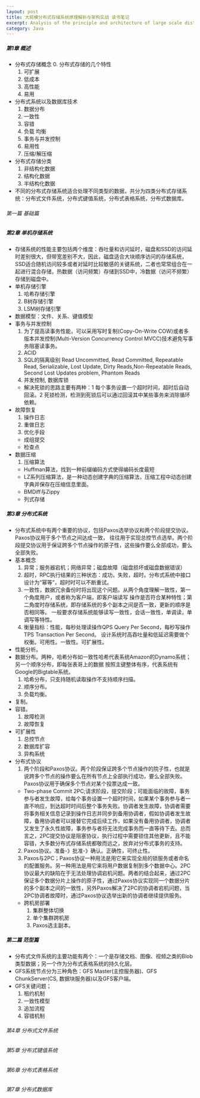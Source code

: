```yaml
---
layout: post
title: 大规模分布式存储系统原理解析与架构实战 读书笔记
excerpt: Analysis of the principle and architecture of large scale distributed storage system
category: Java
---
```


##### 第1章  概述

- 分布式存储概念
  0. 分布式存储的几个特性
  1. 可扩展
  2. 低成本
  3. 高性能
  4. 易用
- 分布式系统以及数据库技术
  1. 数据分布
  2. 一致性
  3. 容错
  4. 负载 均衡
  5. 事务与并发控制
  6. 易用性
  7. 压缩/解压缩
- 分布式存储分类
  1. 非结构化数据
  2. 结构化数据
  3. 半结构化数据
- 不同的分布式存储系统适合处理不同类型的数据，共分为四类分布式存储系统：分布式文件系统，分布式键值系统，分布式表格系统，分布式数据库。

###### 第一篇 基础篇

##### 第2章 单机存储系统

- 存储系统的性能主要包括两个维度：吞吐量和访问延时，磁盘和SSD的访问延时差别很大，但带宽差别不大，因此，磁盘适合大块顺序访问的存储系统，SSD适合随机访问较多或者对延时比较敏感的关键系统，二者也常常组合在一起进行混合存储，热数据（访问频繁）存储到SSD中，冷数据（访问不频繁）存储到磁盘中。
- 单机存储引擎
  1. 哈希存储引擎
  2. B树存储引擎
  3. LSM树存储引擎
- 数据模型：文件、关系、键值模型
- 事务与并发控制
  1. 为了提高读事务性能，可以采用写时复制(Copy-On-Write COW)或者多版本并发控制(Multi-Version Concurrency Control MVCC)技术避免写事务阻塞读事务。
  2. ACID
  3. SQL的隔离级别 Read Uncommitted, Read Committed, Repeatable Read, Serializable, Lost Update, Dirty Reads,Non-Repeatable Reads, Second Lost Updates problem, Phantom Reads
  4. 并发控制, 数据库锁
    - 解决死锁的思路主要有两种：1 每个事务设置一个超时时间，超时后自动回滚。2 死锁检测，检测到死锁后可以通过回滚其中某些事务来消除循环依赖。
- 故障恢复
  1. 操作日志
  2. 重做日志
  3. 优化手段
    - 成组提交
    - 检查点
- 数据压缩    
  1. 压缩算法
    - Huffman算法，找到一种前缀编码方式使得编码长度最短
    - LZ系列压缩算法，是一种动态创建字典的压缩算法，压缩工程中动态创建字典并保存在压缩信息里面。
    - BMDiff与Zippy
    - 列式存储

##### 第3章 分布式系统

- 分布式系统中有两个重要的协议，包括Paxos选举协议和两个阶段提交协议。Paxos协议用于多个节点之间达成一致，
  往往用于实现总控节点选举。两个阶段提交协议用于保证跨多个节点操作的原子性，这些操作要么全部成功，要么全部失败。
- 基本概念
  1. 异常；服务器宕机；网络异常；磁盘故障（磁盘损坏或磁盘数据错误）
  2. 超时，RPC执行结果的三种状态：成功，失败，超时。分布式系统中接口设计为“幂等”，超时时可以不断重试。
  3. 一致性，数据冗余备份时将出现这个问题。从两个角度理解一致性，第一个角度用户，或者称为客户端，即客户端读写
  操作是否符合某种特性；第二角度时存储系统，即存储系统的多个副本之间是否一致，更新的顺序是否相同等。
  一般要求存储系统能够读写一致性，会话一致性，单调读，单调写等特性。
  4. 衡量指标：性能，每秒处理读操作QPS Query Per Second，每秒写操作 TPS Transaction Per Second。
  设计系统时高吞吐量和低延迟需要做个权衡。可用性。一致性。可扩展性。
- 性能分析。
- 数据分布。两种，哈希分布如一致性哈希代表系统Amazon的Dynamo系统；另一个顺序分布，即每张表哥上的数据
  按照主键整体有序，代表系统有Google的Bigtable系统。
  1. 哈希分布，只支持随机读取操作不支持顺序扫描。
  2. 顺序分布。
  3. 负载均衡。
- 复制。  
- 容错。
  1. 故障检测
  2. 故障恢复
- 可扩展性
  1. 总控节点
  2. 数据库扩容
  3. 异构系统
- 分布式协议
  1. 两个阶段和Paxos协议。两个阶段保证跨多个节点操作的院子性，也就是说跨多个节点的操作要么在所有节点上全部执行成功，要么全部失败。Paxos协议用于确保多个节点对某个投票达成一致。
    - Two-phase Commit 2PC;请求阶段，提交阶段；可能面临的故障，事务参与者发生故障，给每个事务设置一个超时时间，如果某个事务参与者一直不响应，到达超时时间后整个事务失败。协调者发生故障，协调者需要将事务相关信息记录到操作日志并同步到备用协调者，假如协调者发生故障，备用协调者可以接替它完成后续工作，如果没有备用协调者，协调者又发生了永久性故障，事务参与者将无法完成事务而一直等待下去。总而言之，2PC提交协议是阻塞协议，执行过程中需要锁住其他更新，且不能容错，大多数分布式存储系统都敬而远之，放弃对分布式事务的支持。
    2. Paxos协议。准备-》批准-》确认。正确性，可终止性。
    3. Paxos与2PC；Paxos协议一种用法是用它来实现全局的锁服务或者命名的配置服务。另一种用法是用它来将用户数据复制到多个数据中心。2PC协议最大的缺陷在于无法处理协调宕机问题。两者的结合起来，通过2PC保证多个数据分片上操作的原子性，通过Paxos协议实现同一个数据分片的多个副本之间的一致性，另外Paxos解决了2PC的协调者宕机问题，当2PC协调者故障时，通过Paxos协议选举出新的协调者继续提供服务。
  - 跨机房部署
    1. 集群整体切换
    2. 单个集群跨机房
    3. Paxos选主副本。

##### 第二篇 范型篇

- 分布式文件系统的主要功能有两个：一个是存储文档、图像、视频之类的Blob类型数据；另一个作为分布式表格系统的持久化层。
- GFS系统节点分为三种角色：GFS Master(主控服务器)、GFS ChunkServer(CS, 数据块服务器)以及GFS客户端。
- GFS关键问题；
  1. 租约机制
  2. 一致性模型
  3. 追加流程
  4. 容错机制

###### 第4章 分布式文件系统

###### 第5章 分布式键值系统

###### 第6章 分布式表格系统

###### 第7章 分布式数据库
